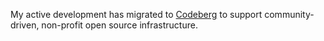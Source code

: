 My active development has migrated to [Codeberg](https://codeberg.org/maveonair) to support community-driven, non-profit open source infrastructure.
